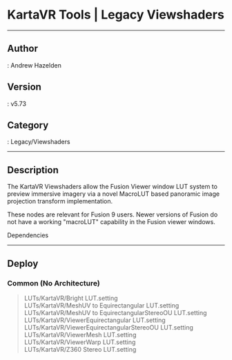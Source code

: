 # KartaVR Tools | Legacy Viewshaders
___

## Author
 : Andrew Hazelden

## Version
 : v5.73

## Category
 : Legacy/Viewshaders
___

## Description
<p>The KartaVR Viewshaders allow the Fusion Viewer window LUT system to preview immersive imagery via a novel MacroLUT based panoramic image projection transform implementation.</p>
	
<p>These nodes are relevant for Fusion 9 users. Newer versions of Fusion do not have a working "macroLUT" capability in the Fusion viewer windows.</p
	___

## Dependencies


___

## Deploy

### Common (No Architecture)

> LUTs/KartaVR/Bright LUT.setting  
> LUTs/KartaVR/MeshUV to Equirectangular LUT.setting  
> LUTs/KartaVR/MeshUV to EquirectangularStereoOU LUT.setting  
> LUTs/KartaVR/ViewerEquirectangular LUT.setting  
> LUTs/KartaVR/ViewerEquirectangularStereoOU LUT.setting  
> LUTs/KartaVR/ViewerMesh LUT.setting  
> LUTs/KartaVR/ViewerWarp LUT.setting  
> LUTs/KartaVR/Z360 Stereo LUT.setting  
